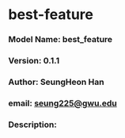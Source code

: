 # best-feature 
### Model Name: best_feature
### Version: 0.1.1
### Author: SeungHeon Han
### email: seung225@gwu.edu
### Description:

